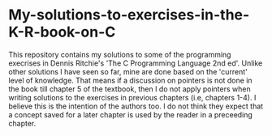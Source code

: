 # My-solutions-to-exercises-in-the-K-R-book-on-C

This repository contains my solutions to some of the programming execrises in Dennis Ritchie's 'The C Programming Language 2nd ed'.
Unlike other solutions I have seen so far, mine are done based on the 'current' level of knowledge. That means if a discussion on pointers is not done in the book till chapter 5 of the textbook, then I do not apply pointers when writing solutions to the exercises in previous chapters (i.e, chapters 1-4).
I believe this is the intention of the authors too. I do not think they expect that a concept saved for a later chapter is used by the reader in a preceeding chapter.
